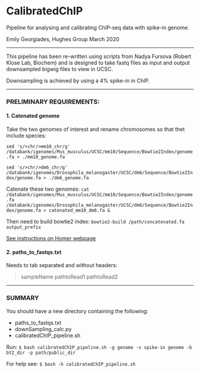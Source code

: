 # CalibratedChIP
Pipeline for analysing and calibrating ChIP-seq data with spike-in genome.

Emily Georgiades, Hughes Group
March 2020
***

This pipeline has been re-written using scripts from Nadya Fursova (Robert Klose Lab, Biochem)
and is designed to take fastq files as input and output downsampled bigwig files to view in UCSC.

Downsampling is achieved by using a 4% spike-in in ChIP.

***

### PRELIMINARY REQUIREMENTS:
#### 1. Catenated genome

Take the two genomes of interest and rename chromosomes so that thet include species: 

```sed 's/>chr/>mm10_chr/g' /databank/igenomes/Mus_musculus/UCSC/mm10/Sequence/Bowtie2Index/genome.fa > ./mm10_genome.fa```

```sed 's/>chr/>dm6_chr/g' /databank/igenomes/Drosophila_melanogaster/UCSC/dm6/Sequence/Bowtie2Index/genome.fa > ./dm6_genome.fa```

Catenate these two genomes:
```cat /databank/igenomes/Mus_musculus/UCSC/mm10/Sequence/Bowtie2Index/genome.fa /databank/igenomes/Drosophila_melanogaster/UCSC/dm6/Sequence/Bowtie2Index/genome.fa > catenated_mm10_dm6.fa &```

Then need to build bowtie2 index:
```bowtie2-build /path/concatenated.fa output_prefix```

[See instructions on Homer webpage](http://homer.ucsd.edu/homer/basicTutorial/mapping.html)

#### 2. paths_to_fastqs.txt

Needs to tab separated and without headers:
> sampleName  pathtoRead1 pathtoRead2

***

### SUMMARY
You should have a new directory containing the following:
* paths_to_fastqs.txt
* downSampling_calc.py
* calibratedChIP_pipeline.sh

Run: ```$ bash calibratedChIP_pipeline.sh -g genome -s spike-in genome -b bt2_dir -p path/public_dir```

For help see: ```$ bash -h calibratedChIP_pipeline.sh```
